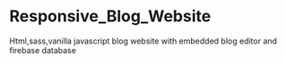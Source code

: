 # Responsive_Blog_Website
 Html,sass,vanilla javascript blog website with embedded blog editor 
and firebase database
